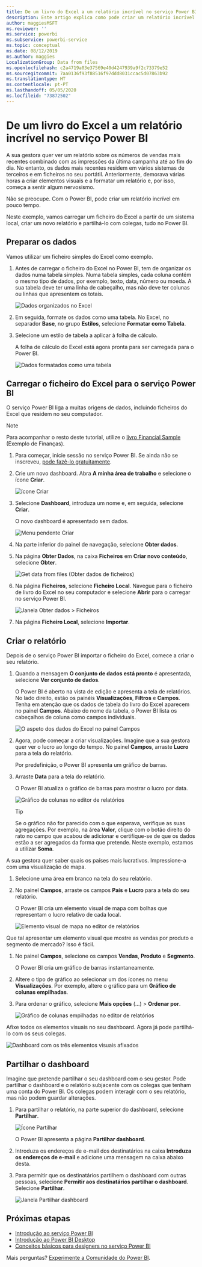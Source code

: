 ```yaml
---
title: De um livro do Excel a um relatório incrível no serviço Power BI
description: Este artigo explica como pode criar um relatório incrível rapidamente a partir de um livro do Excel.
author: maggiesMSFT
ms.reviewer: ''
ms.service: powerbi
ms.subservice: powerbi-service
ms.topic: conceptual
ms.date: 08/12/2019
ms.author: maggies
LocalizationGroup: Data from files
ms.openlocfilehash: c2a4719a03e37569e40d4247939a9f2c73379e52
ms.sourcegitcommit: 7aa0136f93f88516f97ddd8031ccac5d07863b92
ms.translationtype: HT
ms.contentlocale: pt-PT
ms.lasthandoff: 05/05/2020
ms.locfileid: "73872502"
---
```

# <a name="from-excel-workbook-to-stunning-report-in-the-power-bi-service"></a>De um livro do Excel a um relatório incrível no serviço Power BI
A sua gestora quer ver um relatório sobre os números de vendas mais recentes combinado com as impressões da última campanha até ao fim do dia. No entanto, os dados mais recentes residem em vários sistemas de terceiros e em ficheiros no seu portátil. Anteriormente, demorava várias horas a criar elementos visuais e a formatar um relatório e, por isso, começa a sentir algum nervosismo.

Não se preocupe. Com o Power BI, pode criar um relatório incrível em pouco tempo.

Neste exemplo, vamos carregar um ficheiro do Excel a partir de um sistema local, criar um novo relatório e partilhá-lo com colegas, tudo no Power BI.

## <a name="prepare-your-data"></a>Preparar os dados
Vamos utilizar um ficheiro simples do Excel como exemplo. 

1. Antes de carregar o ficheiro do Excel no Power BI, tem de organizar os dados numa tabela simples. Numa tabela simples, cada coluna contém o mesmo tipo de dados, por exemplo, texto, data, número ou moeda. A sua tabela deve ter uma linha de cabeçalho, mas não deve ter colunas ou linhas que apresentem os totais.

   ![Dados organizados no Excel](media/service-from-excel-to-stunning-report/pbi_excel_file.png)

2. Em seguida, formate os dados como uma tabela. No Excel, no separador **Base**, no grupo **Estilos**, selecione **Formatar como Tabela**. 

3. Selecione um estilo de tabela a aplicar à folha de cálculo. 

   A folha de cálculo do Excel está agora pronta para ser carregada para o Power BI.

   ![Dados formatados como uma tabela](media/service-from-excel-to-stunning-report/pbi_excel_table.png)

## <a name="upload-your-excel-file-to-the-power-bi-service"></a>Carregar o ficheiro do Excel para o serviço Power BI
O serviço Power BI liga a muitas origens de dados, incluindo ficheiros do Excel que residem no seu computador. 

 > [!NOTE] 
 > Para acompanhar o resto deste tutorial, utilize o [livro Financial Sample](sample-financial-download.md) (Exemplo de Finanças).

1. Para começar, inicie sessão no serviço Power BI. Se ainda não se inscreveu, [pode fazê-lo gratuitamente](https://powerbi.com).

2. Crie um novo dashboard. Abra **A minha área de trabalho** e selecione o ícone **Criar**.

   ![ícone Criar](media/service-from-excel-to-stunning-report/power-bi-new-dash.png)

3. Selecione **Dashboard**, introduza um nome e, em seguida, selecione **Criar**. 

   O novo dashboard é apresentado sem dados.

   ![Menu pendente Criar](media/service-from-excel-to-stunning-report/power-bi-create-dash.png)

4. Na parte inferior do painel de navegação, selecione **Obter dados**. 

5. Na página **Obter Dados**, na caixa **Ficheiros** em **Criar novo conteúdo**, selecione **Obter**.

   ![Get data from files (Obter dados de ficheiros)](media/service-from-excel-to-stunning-report/pbi_get_files.png)

6. Na página **Ficheiros**, selecione **Ficheiro Local**. Navegue para o ficheiro de livro do Excel no seu computador e selecione **Abrir** para o carregar no serviço Power BI. 

   ![Janela Obter dados > Ficheiros](media/service-from-excel-to-stunning-report/pbi_local_file.png)

7. Na página **Ficheiro Local**, selecione **Importar**.


## <a name="build-your-report"></a>Criar o relatório
Depois de o serviço Power BI importar o ficheiro do Excel, comece a criar o seu relatório. 

1. Quando a mensagem **O conjunto de dados está pronto** é apresentada, selecione **Ver conjunto de dados**.  

   O Power BI é aberto na vista de edição e apresenta a tela de relatórios. No lado direito, estão os painéis **Visualizações**, **Filtros** e **Campos**. Tenha em atenção que os dados de tabela do livro do Excel aparecem no painel **Campos**. Abaixo do nome da tabela, o Power BI lista os cabeçalhos de coluna como campos individuais.

   ![O aspeto dos dados do Excel no painel Campos](media/service-from-excel-to-stunning-report/pbi_report_fields.png)

2. Agora, pode começar a criar visualizações. Imagine que a sua gestora quer ver o lucro ao longo do tempo. No painel **Campos**, arraste **Lucro** para a tela do relatório. 

   Por predefinição, o Power BI apresenta um gráfico de barras. 

3. Arraste **Data** para a tela do relatório. 

   O Power BI atualiza o gráfico de barras para mostrar o lucro por data.

   ![Gráfico de colunas no editor de relatórios](media/service-from-excel-to-stunning-report/pbi_report_pin-new.png)

   > [!TIP]
   > Se o gráfico não for parecido com o que esperava, verifique as suas agregações. Por exemplo, na área **Valor**, clique com o botão direito do rato no campo que acabou de adicionar e certifique-se de que os dados estão a ser agregados da forma que pretende. Neste exemplo, estamos a utilizar **Soma**.
   > 

A sua gestora quer saber quais os países mais lucrativos. Impressione-a com uma visualização de mapa. 

1. Selecione uma área em branco na tela do seu relatório. 

2. No painel **Campos**, arraste os campos **País** e **Lucro** para a tela do seu relatório.

   O Power BI cria um elemento visual de mapa com bolhas que representam o lucro relativo de cada local.

   ![Elemento visual de mapa no editor de relatórios](media/service-from-excel-to-stunning-report/pbi_report_map-new.png)

Que tal apresentar um elemento visual que mostre as vendas por produto e segmento de mercado? Isso é fácil. 

1. No painel **Campos**, selecione os campos **Vendas**, **Produto** e **Segmento**. 
   
   O Power BI cria um gráfico de barras instantaneamente. 

2. Altere o tipo de gráfico ao selecionar um dos ícones no menu **Visualizações**. Por exemplo, altere o gráfico para um **Gráfico de colunas empilhadas**. 

3. Para ordenar o gráfico, selecione **Mais opções** (...) > **Ordenar por**.

   ![Gráfico de colunas empilhadas no editor de relatórios](media/service-from-excel-to-stunning-report/pbi_barchart-new.png)

Afixe todos os elementos visuais no seu dashboard. Agora já pode partilhá-lo com os seus colegas.

   ![Dashboard com os três elementos visuais afixados](media/service-from-excel-to-stunning-report/pbi_report.png)

## <a name="share-your-dashboard"></a>Partilhar o dashboard
Imagine que pretende partilhar o seu dashboard com o seu gestor. Pode partilhar o dashboard e o relatório subjacente com os colegas que tenham uma conta do Power BI. Os colegas podem interagir com o seu relatório, mas não podem guardar alterações.

1. Para partilhar o relatório, na parte superior do dashboard, selecione **Partilhar**.

   ![Ícone Partilhar](media/service-from-excel-to-stunning-report/power-bi-share.png)

   O Power BI apresenta a página **Partilhar dashboard**. 

2. Introduza os endereços de e-mail dos destinatários na caixa **Introduza os endereços de e-mail** e adicione uma mensagem na caixa abaixo desta. 

3. Para permitir que os destinatários partilhem o dashboard com outras pessoas, selecione **Permitir aos destinatários partilhar o dashboard**. Selecione **Partilhar**.

   ![Janela Partilhar dashboard](media/service-from-excel-to-stunning-report/power-bi-share-dash-new.png)

## <a name="next-steps"></a>Próximas etapas

* [Introdução ao serviço Power BI](service-get-started.md)
* [Introdução ao Power BI Desktop](desktop-getting-started.md)
* [Conceitos básicos para designers no serviço Power BI](service-basic-concepts.md)

Mais perguntas? [Experimente a Comunidade do Power BI](https://community.powerbi.com/).

